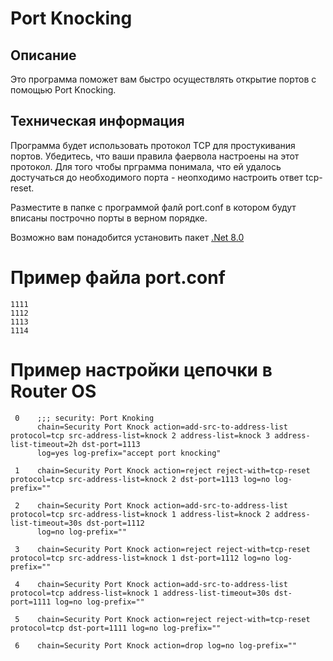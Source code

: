 # Port Knocking

## Описание
Это программа поможет вам быстро осуществлять открытие портов с помощью Port Knocking.

## Техническая информация
Программа будет использовать протокол TCP для простукивания портов. Убедитесь, что ваши правила фаервола настроены на этот протокол. 
Для того чтобы прграмма понимала, что ей удалось достучаться до необходимого порта - неопходимо настроить ответ tcp-reset.

Разместите в папке с программой фалй port.conf в котором будут вписаны построчно порты в верном порядке.

Возможно вам понадобится установить пакет [.Net 8.0](https://dotnet.microsoft.com/ru-ru/download/dotnet/8.0)

# Пример файла port.conf
```
1111
1112
1113
1114
```

# Пример настройки цепочки в Router OS

```
 0    ;;; security: Port Knoking
      chain=Security Port Knock action=add-src-to-address-list protocol=tcp src-address-list=knock 2 address-list=knock 3 address-list-timeout=2h dst-port=1113 
      log=yes log-prefix="accept port knocking" 

 1    chain=Security Port Knock action=reject reject-with=tcp-reset protocol=tcp src-address-list=knock 2 dst-port=1113 log=no log-prefix="" 

 2    chain=Security Port Knock action=add-src-to-address-list protocol=tcp src-address-list=knock 1 address-list=knock 2 address-list-timeout=30s dst-port=1112 
      log=no log-prefix="" 

 3    chain=Security Port Knock action=reject reject-with=tcp-reset protocol=tcp src-address-list=knock 1 dst-port=1112 log=no log-prefix="" 

 4    chain=Security Port Knock action=add-src-to-address-list protocol=tcp address-list=knock 1 address-list-timeout=30s dst-port=1111 log=no log-prefix="" 

 5    chain=Security Port Knock action=reject reject-with=tcp-reset protocol=tcp dst-port=1111 log=no log-prefix=""

 6    chain=Security Port Knock action=drop log=no log-prefix="" 
```
